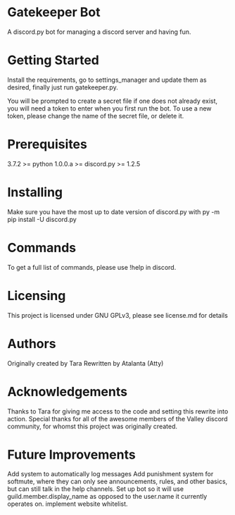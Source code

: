 # Gatekeeper Bot
 A discord.py bot for managing a discord server and having fun.
 
# Getting Started
 Install the requirements, go to settings_manager and update them as desired,
 finally just run gatekeeper.py.
 
 You will be prompted to create a secret file if one does not already exist,
 you will need a token to enter when you first run the bot. To use a new 
 token, please change the name of the secret file, or delete it.
 
 # Prerequisites
  3.7.2 >= python
  1.0.0.a >= discord.py >= 1.2.5
  
 # Installing
  Make sure you have the most up to date version of discord.py with
  py -m pip install -U discord.py

# Commands
 To get a full list of commands, please use !help in discord.
  
# Licensing
 This project is licensed under GNU GPLv3, please see license.md for details

# Authors
 Originally created by Tara
 Rewritten by Atalanta (Atty)

# Acknowledgements
 Thanks to Tara for giving me access to the code and setting this rewrite
 into action.
 Special thanks for all of the awesome members of the Valley discord
 community, for whomst this project was originally created.
 
# Future Improvements
 Add system to automatically log messages
 Add punishment system for softmute, where they can only see announcements,
  rules, and other basics, but can still talk in the help channels.
 Set up bot so it will use guild.member.display_name as opposed to the
  user.name it currently operates on.
 implement website whitelist.
 
